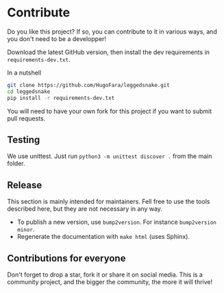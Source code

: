 
# Contribute

Do you like this project? If so, you can contribute to it in various ways, and you don't need to be a developper!

Download the latest GitHub version, then install the dev requirements in ``requirements-dev.txt``.

In a nutshell

```bash
git clone https://github.com/HugoFara/leggedsnake.git
cd leggedsnake
pip install -r requirements-dev.txt
```

You will need to have your own fork for this project if you want to submit pull requests.

## Testing

We use unittest. Just run ``python3 -m unittest discover .`` from the main folder.

## Release

This section is mainly intended for maintainers.
Fell free to use the tools described here, but they are not necessary in any way.

* To publish a new version, use ``bump2version``. For instance ``bump2version minor``.
* Regenerate the documentation with ``make html`` (uses Sphinx).

## Contributions for everyone

Don't forget to drop a star, fork it or share it on social media.
This is a community project, and the bigger the community, the more it will thrive!
